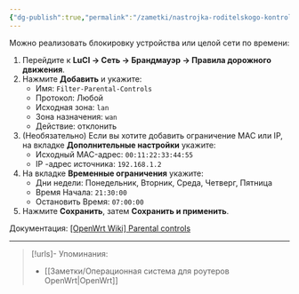 ```yaml
---
{"dg-publish":true,"permalink":"/zametki/nastrojka-roditelskogo-kontrolya-na-open-wrt/","created":"2025-05-15 00:28","updated":"2025-05-15T00:30:05+03:00"}
---
```


Можно реализовать блокировку устройства или целой сети по времени:

1. Перейдите к **LuCI → Сеть → Брандмауэр → Правила дорожного движения**.
2. Нажмите **Добавить** и укажите:
    - Имя: `Filter-Parental-Controls`
    - Протокол: Любой
    - Исходная зона: `lan`
    - Зона назначения: `wan`
    - Действие: отклонить
3. (Необязательно) Если вы хотите добавить ограничение MAC или IP, на вкладке **Дополнительные настройки** укажите:
    - Исходный MAC-адрес: `00:11:22:33:44:55`
    - IP -адрес источника: `192.168.1.2`
4. На вкладке **Временные ограничения** укажите:
    - Дни недели: Понедельник, Вторник, Среда, Четверг, Пятница
    - Время Начала: `21:30:00`    
    - Остановить Время: `07:00:00`
5. Нажмите **Сохранить**, затем **Сохранить и применить**.

Документация: [\[OpenWrt Wiki\] Parental controls](https://openwrt.org/docs/guide-user/firewall/fw3_configurations/fw3_parent_controls#time_restriction_of_internet_access)

---
> [!urls]- Упоминания:
> - [[Заметки/Операционная система для роутеров OpenWrt\|OpenWrt]]